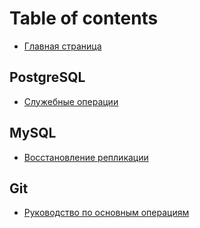 # Table of contents

* [Главная страница](README.md)

## PostgreSQL

* [Служебные операции](postgresql/service-operations.md)

## MySQL

* [Восстановление репликации](mysql/replication-repair.md)

## Git

* [Руководство по основным операциям](git/rukovodstvo-po-osnovnym-operaciyam.md)

